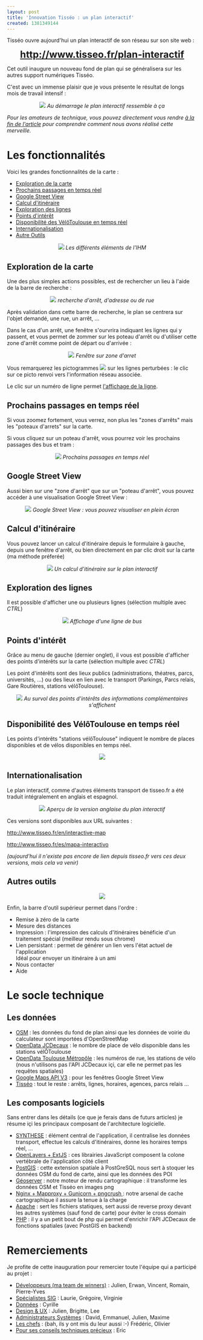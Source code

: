 ```yaml
---
layout: post
title: 'Innovation Tisséo : un plan interactif'
created: 1381349144
---
```

Tisséo ouvre aujourd'hui un plan interactif de son réseau sur son site web :

<center><a href="http://www.tisseo.fr/plan-interactif/" target="_blank" style="font-size:25px;font-weight: bold">http://www.tisseo.fr/plan-interactif</a></center>

Cet outil inaugure un nouveau fond de plan qui se généralisera sur les autres support numériques Tisséo.

C'est avec un immense plaisir que je vous présente le résultat de longs mois de travail intensif :

<center><img src="/sites/xavierraffin.com/files/plan-interactif-tisseo-11.png" />
<i>Au démarrage le plan interactif ressemble à ça</i></center>

<i>Pour les amateurs de technique, vous pouvez directement vous rendre <a href="#socle-technique">à la fin de l'article</a> pour comprendre comment nous avons réalisé cette merveille.</i>

<h1>Les fonctionnalités</h1>

Voici les grandes fonctionnalités de la carte :
<ul>
<li><a href="#exploration-carte">Exploration de la carte</a></li>
<li><a href="#prochains-passages">Prochains passages en temps réel</a></li>
<li><a href="#google-street">Google Street View</a></li>
<li><a href="#calcul-itineraire">Calcul d'itinéraire</a></li>
<li><a href="#exploration-lignes">Exploration des lignes</a></li>
<li><a href="#poi">Points d'intérêt</a></li>
<li><a href="#disponibilite-velotoulouse">Disponibilité des VélôToulouse en temps réel</a></li>
<li><a href="#i18n">Internationalisation</a></li>
<li><a href="#autres-outils">Autre Outils</a></li>
</ul>

<center><img src="/sites/xavierraffin.com/files/plan-interactif-tisseo-12.png" />
<i>Les différents éléments de l'IHM</i></center>

<h2 id="exploration-carte">Exploration de la carte</h2>

Une des plus simples actions possibles, est de rechercher un lieu à l'aide de la barre de recherche :

<center><img src="/sites/xavierraffin.com/files/plan-interactif-tisseo-3.png" />
<i>recherche d'arrêt, d'adresse ou de rue</i></center>

Après validation dans cette barre de recherche, le plan se centrera sur l'objet demandé, une rue, un arrêt, ...

Dans le cas d'un arrêt, une fenêtre s'ourvrira indiquant les lignes qui y passent, et vous permet de zommer sur les poteau d'arrêt ou d'utiliser cette zone d'arrêt comme point de départ ou d'arrivée :

<center><img src="/sites/xavierraffin.com/files/plan-interactif-tisseo-13.png" />
<i>Fenêtre sur zone d'arret</i></center>

Vous remarquerez les pictogrammes <img src="/sites/xavierraffin.com/files/Icone_Alerte.png" /> sur les lignes perturbées : le clic sur ce picto renvoi vers l'information réseau associée.

Le clic sur un numéro de ligne permet <a href="#exploration-lignes">l'affichage de la ligne</a>.

<h2 id="prochains-passages">Prochains passages en temps réel</h2>

Si vous zoomez fortement, vous verrez, non plus les "zones d'arrêts" mais les "poteaux d'arrets" sur la carte.

Si vous cliquez sur un poteau d'arrêt, vous pourrez voir les prochains passages des bus et tram :

<center><img src="/sites/xavierraffin.com/files/plan-interactif-tisseo-5.png" />
<i>Prochains passages en temps réel</i></center>

<h2 id="google-street">Google Street View</h2>

Aussi bien sur une "zone d'arrêt" que sur un "poteau d'arrêt", vous pouvez accéder à une visualisation Google Street View :

<center><img src="/sites/xavierraffin.com/files/plan-interactif-tisseo-6.png" />
<i>Google Street View : vous pouvez visualiser en plein écran</i></center>

<h2 id="calcul-itineraire">Calcul d'itinéraire</h2>

Vous pouvez lancer un calcul d'itinéraire depuis le formulaire à gauche, depuis une fenêtre d'arrêt, ou bien directement en par clic droit sur la carte (ma méthode préferée)

<center><img src="/sites/xavierraffin.com/files/plan-interactif-tisseo-2_0.png" />
<i>Un calcul d'itinéraire sur le plan interactif</i></center>

<h2 id="exploration-lignes">Exploration des lignes</h2>

Il est possible d'afficher une ou plusieurs lignes (sélection multiple avec <i>CTRL</i>)

<center><img src="/sites/xavierraffin.com/files/plan-interactif-tisseo-4.png" />
<i>Affichage d'une ligne de bus</i></center>

<h2 id="poi">Points d'intérêt</h2>

Grâce au menu de gauche (dernier onglet), il vous est possible d'afficher des points d'intérêts sur la carte  (sélection multiple avec <i>CTRL</i>)

Les point d'intérêts sont des lieux publics (administrations, théatres, parcs, universités, ...) ou des lieux en lien avec le transport (Parkings, Parcs relais, Gare Routières, stations vélôToulouse).

<center><img src="/sites/xavierraffin.com/files/plan-interactif-tisseo-7.png" />
<i>Au survol des points d'intérêts des informations complémentaires s'affichent</i></center>

<h2 id="disponibilite-velotoulouse">Disponibilité des VélôToulouse en temps réel</h2>

Les points d'intérêts "stations vélôToulouse" indiquent le nombre de places disponibles et de vélos disponibles en temps réel.

<center><img src="/sites/xavierraffin.com/files/plan-interactif-tisseo-8.png" /></center>

<h2 id="i18n">Internationalisation</h2>

Le plan interactif, comme d'autres éléments transport de tisseo.fr a été traduit intégralement en anglais et espagnol.

<center><img src="/sites/xavierraffin.com/files/plan-interactif-tisseo-10.png" />
<i>Aperçu de la version anglaise du plan interactif</i></center>

Ces versions sont disponibles aux URL suivantes :

<a href="http://www.tisseo.fr/en/interactive-map" target="_blank" style="font-size:18px;font-weight: bold">http://www.tisseo.fr/en/interactive-map</a>

<a href="http://www.tisseo.fr/es/mapa-interactivo" target="_blank" style="font-size:18px;font-weight: bold">http://www.tisseo.fr/es/mapa-interactivo</a>

<i>(aujourd'hui il n'existe pas encore de lien depuis tisseo.fr vers ces deux versions, mais cela va venir)</i>

<h2 id="autres-outils">Autres outils</h2>

<center><img src="/sites/xavierraffin.com/files/plan-interactif-tisseo-9.png" /></center>

Enfin, la barre d'outil supérieur permet dans l'ordre :
<ul>
<li>Remise à zéro de la carte</li>
<li>Mesure des distances</li>
<li>Impression : l'impression des calculs d'itinéraires bénéficie d'un traitement spécial (meilleur rendu sous chrome)</li>
<li>Lien persistant : permet de générer un lien vers l'état actuel de l'application<br />Idéal pour envoyer un itinéraire à un ami</li>
<li>Nous contacter</li>
<li>Aide</li>
</ul>

<h1 id="socle-technique">Le socle technique</h1>

<h2>Les données</h2>

<ul>
<li><u>OSM</u> : les données du fond de plan ainsi que les données de voirie du calculateur sont importées d'OpenStreetMap</li>
<li><u>OpenData JCDecaux</u> : le nombre de place de vélo disponible dans les stations vélÔToulouse</li>
<li><u>OpenData Toulouse Métropôle</u> : les numéros de rue, les stations de vélo (nous n'utilisons pas l'API JCDecaux içi, car elle ne permet pas les requêtes spatiales)</li>
<li><u>Google Maps API V3</u> : pour les fenêtres Google Street View</li>
<li><u>Tisséo</u> : tout le reste : arrêts, lignes, horaires, agences, parcs relais ...</li>
</ul>

<h2>Les composants logiciels</h2>

Sans entrer dans les détails (ce que je ferais dans de futurs articles) je résume içi les principaux composant de l'architecture logicielle.

<ul>
<li><u>SYNTHESE</u> : élément central de l'application, il centralise les données transport, effectue les calculs d'itinéraires, donne les horaires temps réel, ...</li>
<li><u>OpenLayers + ExtJS</u> : ces librairies JavaScript composent la colone vertébrale de l'application côté client</li>
<li><u>PostGIS</u> : cette extension spatiale à PostGreSQL nous sert à stoquer les données OSM du fond de carte, ainsi que les données des POI</li>
<li><u>Géoserver</u> : notre moteur de rendu cartographique : il transforme les données OSM et Tisséo en images png</li>
<li><u>Nginx + Mapproxy + Gunicorn + pngcrush </u> : notre arsenal de cache cartographique il assure la tenue à la charge</li>
<li><u>Apache</u> : sert les fichiers statiques, sert aussi de reverse proxy devant les autres systèmes (sauf fond de carte) pour éviter le cross domain</li>
<li><u>PHP</u> : il y a un petit bout de php qui permet d'enrichir l'API JCDecaux de fonctions spatiales (avec PostGIS en backend)</li>
</ul>

<h1>Remerciements</h1>

Je profite de cette inauguration pour remercier toute l'équipe qui a participé au projet :
<ul>
<li><u>Développeurs (ma team de winners)</u> : Julien, Erwan, Vincent, Romain, Pierre-Yves</li>
<li><u>Spécialistes SIG</u> : Laurie, Grégoire, Virginie</li>
<li><u>Données</u> : Cyrille</li>
<li><u>Design & UX</u> : Julien, Brigitte, Lee</li>
<li><u>Administrateurs Systèmes</u> : David, Emmanuel, Julien, Maxime</li>
<li><u>Les chefs</u> : (bah, ils y ont mis du leur aussi :-) Frédéric, Olivier</li>
<li><u>Pour ses conseils techniques précieux</u> :  Eric</li>
</ul>
